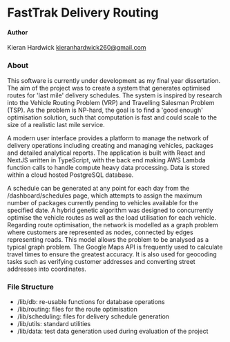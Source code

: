 # FastTrak Delivery Routing

#### Author 
Kieran Hardwick
kieranhardwick260@gmail.com

### About

This software is currently under development as my final year dissertation. The aim of the project was to create a system that generates optimised routes for 'last mile' delivery schedules. The system is inspired by research into the Vehicle Routing Problem (VRP) and Travelling Salesman Problem (TSP). As the problem is NP-hard, the goal is to find a 'good enough' optimisation solution, such that computation is fast and could scale to the size of a realistic last mile service.

A modern user interface provides a platform to manage the network of delivery operations including creating and managing vehicles, packages and detailed analytical reports. The application is built with React and NextJS written in TypeScript, with the back end making AWS Lambda function calls to handle compute heavy data processing. Data is stored within a cloud hosted PostgreSQL database.

A schedule can be generated at any point for each day from the /dashboard/schedules page, which attempts to assign the maximum number of packages currently pending to vehicles available for the specified date. A hybrid genetic algorithm was designed to concurrently optimise the vehicle routes as well as the load utilisation for each vehicle. Regarding route optimisation, the network is modelled as a graph problem where customers are represented as nodes, connected by edges representing roads. This model allows the problem to be analysed as a typical graph problem. The Google Maps API is frequently used to calculate travel times to ensure the greatest accuracy. It is also used for geocoding tasks such as verifying customer addresses and converting street addresses into coordinates.

### File Structure

- /lib/db: re-usable functions for database operations
- /lib/routing: files for the route optimisation
- /lib/scheduling: files for delivery schedule generation
- /lib/utils: standard utilities
- /lib/data: test data generation used during evaluation of the project
